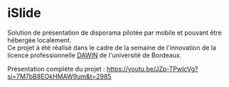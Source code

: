 # iSlide

Solution de présentation de disporama pilotée par mobile et pouvant être hébergée localement.  
Ce projet à été réalisé dans le cadre de la semaine de l'innovation de la licence professionnelle [DAWIN](https://www.iut.u-bordeaux.fr/info/assets/ressources/20141030LPROIUTBXINFODAWINw.pdf) de l'université de Bordeaux.

Présentation complète du projet : https://youtu.be/JZp-TPwlcVg?si=7M7bB8EOkHMAW9um&t=2985

